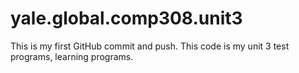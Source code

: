 # yale.global.comp308.unit3

This is my first GitHub commit and push.
This code is my unit 3 test programs, learning programs.
